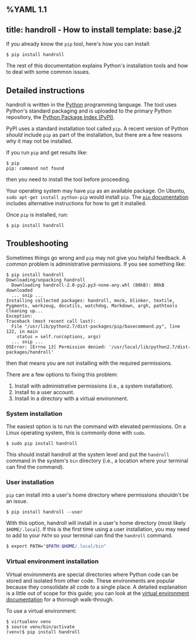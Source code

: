 %YAML 1.1
---
title: handroll - How to install
template: base.j2
---
If you already know the `pip` tool,
here's how you can install:

```console
$ pip install handroll
```

The rest of this documentation explains Python's installation tools
and how to deal with some common issues.

## Detailed instructions

handroll is written in the [Python][python] programming language.
The tool uses Python's standard packaging
and is uploaded to the primary Python repository,
the [Python Package Index (PyPI)][pypi].

[python]: https://www.python.org/
[pypi]: https://pypi.python.org/pypi

PyPI uses a standard installation tool
called `pip`.
A recent version of Python *should* include `pip`
as part of the installation,
but there are a few reasons why it may not be installed.

If you run `pip`
and get results like:

```console
$ pip
pip: command not found
```

then you need to install the tool
before proceeding.

Your operating system may have `pip`
as an available package.
On Ubuntu,
`sudo apt-get install python-pip`
would install `pip`.
The [`pip` documentation][pip] includes alternative instructions
for how to get it installed.

[pip]: http://pip.readthedocs.io/en/stable/installing/

Once `pip` is installed, run:

```console
$ pip install handroll
```

## Troubleshooting

Sometimes things go wrong
and `pip` may not give you helpful feedback.
A common problem is administrative permissions.
If you see something like:

```console
$ pip install handroll
Downloading/unpacking handroll
  Downloading handroll-2.0-py2.py3-none-any.whl (80kB): 80kB downloaded
  ... snip ...
Installing collected packages: handroll, mock, blinker, textile, Pygments, werkzeug, docutils, watchdog, Markdown, argh, pathtools
Cleaning up...
Exception:
Traceback (most recent call last):
  File "/usr/lib/python2.7/dist-packages/pip/basecommand.py", line 122, in main
    status = self.run(options, args)
  ... snip ...
OSError: [Errno 13] Permission denied: '/usr/local/lib/python2.7/dist-packages/handroll'
```

then that means you are not installing
with the required permissions.

There are a few options to fixing this problem:

1.  Install with administrative permissions (i.e., a system installation).
2.  Install to a user account.
3.  Install in a directory with a virtual environment.

### System installation

The easiest option is
to run the command with elevated permissions.
On a Linux operating system,
this is commonly done with `sudo`.

```console
$ sudo pip install handroll
```

This should install handroll
at the system level
and put the `handroll` command
in the system's `bin` directory
(i.e., a location where your terminal can find the command).

### User installation

`pip` can install into a user's home directory
where permissions shouldn't be an issue.

```console
$ pip install handroll --user
```

With this option,
handroll will install in a user's home directory
(most likely `$HOME/.local`).
If this is the first time using a user installation,
you may need to add to your `PATH`
so your terminal can find the `handroll` command.

```bash
$ export PATH="$PATH:$HOME/.local/bin"
```

### Virtual environment installation

Virtual environments are special directories
where Python code can be stored
and isolated from other code.
These environments are popular
because they consolidate all code
to a single place.
A detailed explanation is a little out of scope
for this guide;
you can look at the [virtual environment documentation][venv]
for a thorough walk-through.

[venv]: https://virtualenv.pypa.io/en/latest/userguide.html

To use a virtual environment:

```console
$ virtualenv venv
$ source venv/bin/activate
(venv)$ pip install handroll
```
